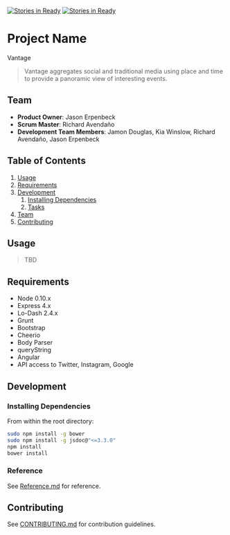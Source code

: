 [![Stories in Ready](https://badge.waffle.io/EXPLOSIVE-FALCON/Global-View.png?label=ready&title=Ready)](https://waffle.io/EXPLOSIVE-FALCON/Global-View)
[![Stories in Ready](https://badge.waffle.io/explosive-falcon/global-view.png?label=ready&title=Ready)](https://waffle.io/explosive-falcon/global-view)
# Project Name
Vantage
> Vantage aggregates social and traditional media using place and time to provide a panoramic view of interesting events.

## Team

  - __Product Owner__: Jason Erpenbeck
  - __Scrum Master__: Richard Avendaño
  - __Development Team Members__: Jamon Douglas, Kia Winslow, Richard Avendaño, Jason Erpenbeck
  
## Table of Contents

1. [Usage](#Usage)
1. [Requirements](#requirements)
1. [Development](#development)
    1. [Installing Dependencies](#installing-dependencies)
    1. [Tasks](#tasks)
1. [Team](#team)
1. [Contributing](#contributing)

## Usage

> TBD

## Requirements

- Node 0.10.x
- Express 4.x
- Lo-Dash 2.4.x
- Grunt
- Bootstrap
- Cheerio
- Body Parser
- queryString
- Angular
- API access to Twitter, Instagram, Google

## Development

### Installing Dependencies

From within the root directory:

```sh
sudo npm install -g bower
sudo npm install -g jsdoc@"<=3.3.0"
npm install
bower install
```

### Reference 

See [Reference.md](https://github.com/EXPLOSIVE-FALCON/Global-View/blob/master/reference.md) for reference.

<!-- ### Roadmap

View the project roadmap [here](LINK_TO_PROJECT_ISSUES) -->


## Contributing

See [CONTRIBUTING.md](CONTRIBUTING.md) for contribution guidelines.
